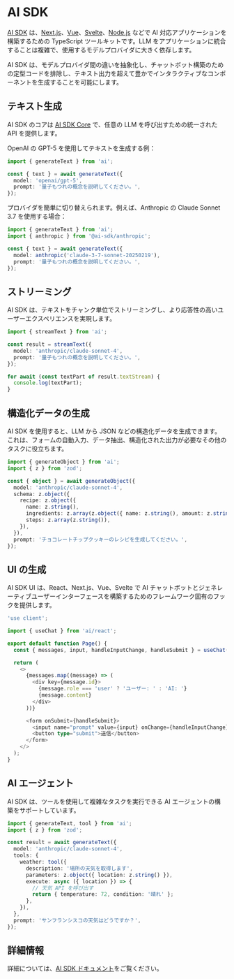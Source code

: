 # AI SDK

[AI SDK](https://sdk.vercel.ai) は、[Next.js](https://sdk.vercel.ai/docs/getting-started/nextjs-app-router)、[Vue](https://sdk.vercel.ai/docs/getting-started/nuxt)、[Svelte](https://sdk.vercel.ai/docs/getting-started/svelte)、[Node.js](https://sdk.vercel.ai/docs/getting-started/nodejs) などで AI 対応アプリケーションを構築するための TypeScript ツールキットです。LLM をアプリケーションに統合することは複雑で、使用するモデルプロバイダに大きく依存します。

AI SDK は、モデルプロバイダ間の違いを抽象化し、チャットボット構築のための定型コードを排除し、テキスト出力を超えて豊かでインタラクティブなコンポーネントを生成することを可能にします。

## テキスト生成

AI SDK のコアは [AI SDK Core](https://sdk.vercel.ai/docs/ai-sdk-core/overview) で、任意の LLM を呼び出すための統一された API を提供します。

OpenAI の GPT-5 を使用してテキストを生成する例：

```typescript
import { generateText } from 'ai';

const { text } = await generateText({
  model: 'openai/gpt-5',
  prompt: '量子もつれの概念を説明してください。',
});
```

プロバイダを簡単に切り替えられます。例えば、Anthropic の Claude Sonnet 3.7 を使用する場合：

```typescript
import { generateText } from 'ai';
import { anthropic } from '@ai-sdk/anthropic';

const { text } = await generateText({
  model: anthropic('claude-3-7-sonnet-20250219'),
  prompt: '量子もつれの概念を説明してください。',
});
```

## ストリーミング

AI SDK は、テキストをチャンク単位でストリーミングし、より応答性の高いユーザーエクスペリエンスを実現します。

```typescript
import { streamText } from 'ai';

const result = streamText({
  model: 'anthropic/claude-sonnet-4',
  prompt: '量子もつれの概念を説明してください。',
});

for await (const textPart of result.textStream) {
  console.log(textPart);
}
```

## 構造化データの生成

AI SDK を使用すると、LLM から JSON などの構造化データを生成できます。これは、フォームの自動入力、データ抽出、構造化された出力が必要なその他のタスクに役立ちます。

```typescript
import { generateObject } from 'ai';
import { z } from 'zod';

const { object } = await generateObject({
  model: 'anthropic/claude-sonnet-4',
  schema: z.object({
    recipe: z.object({
      name: z.string(),
      ingredients: z.array(z.object({ name: z.string(), amount: z.string() })),
      steps: z.array(z.string()),
    }),
  }),
  prompt: 'チョコレートチップクッキーのレシピを生成してください。',
});
```

## UI の生成

AI SDK UI は、React、Next.js、Vue、Svelte で AI チャットボットとジェネレーティブユーザーインターフェースを構築するためのフレームワーク固有のフックを提供します。

```typescript
'use client';

import { useChat } from 'ai/react';

export default function Page() {
  const { messages, input, handleInputChange, handleSubmit } = useChat();

  return (
    <>
      {messages.map((message) => (
        <div key={message.id}>
          {message.role === 'user' ? 'ユーザー: ' : 'AI: '}
          {message.content}
        </div>
      ))}

      <form onSubmit={handleSubmit}>
        <input name="prompt" value={input} onChange={handleInputChange} />
        <button type="submit">送信</button>
      </form>
    </>
  );
}
```

## AI エージェント

AI SDK は、ツールを使用して複雑なタスクを実行できる AI エージェントの構築をサポートしています。

```typescript
import { generateText, tool } from 'ai';
import { z } from 'zod';

const result = await generateText({
  model: 'anthropic/claude-sonnet-4',
  tools: {
    weather: tool({
      description: '場所の天気を取得します',
      parameters: z.object({ location: z.string() }),
      execute: async ({ location }) => {
        // 天気 API を呼び出す
        return { temperature: 72, condition: '晴れ' };
      },
    }),
  },
  prompt: 'サンフランシスコの天気はどうですか？',
});
```

## 詳細情報

詳細については、[AI SDK ドキュメント](https://sdk.vercel.ai)をご覧ください。
